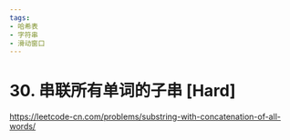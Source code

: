 ```yaml
---
tags:
- 哈希表
- 字符串
- 滑动窗口
---
```


# 30. 串联所有单词的子串 [Hard]

<https://leetcode-cn.com/problems/substring-with-concatenation-of-all-words/>
